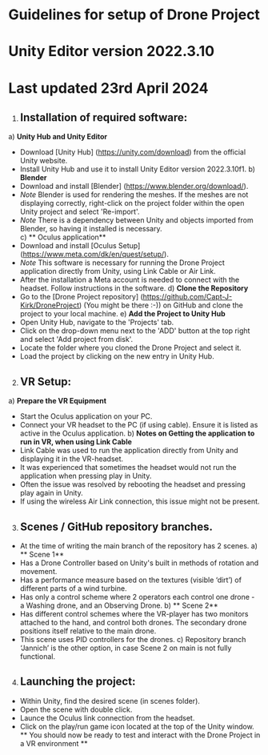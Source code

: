 # Guidelines for setup of Drone Project
# Unity Editor version 2022.3.10
# Last updated 23rd April 2024

1. ## Installation of required software:
 a) **Unity Hub and Unity Editor**
 - Download [Unity Hub] (https://unity.com/download) from the official Unity website.
 - Install Unity Hub and use it to install Unity Editor version 2022.3.10f1.
 b) **Blender**
 - Download and install [Blender] (https://www.blender.org/download/).
 -  *Note* Blender is used for rendering the meshes. If the meshes are not displaying correctly, right-click on the project folder within the open Unity project and select 'Re-import'.
 - *Note* There is a dependency between Unity and objects imported from Blender, so having it installed is necessary.  
 c) ** Oculus application**
- Download and install [Oculus Setup] (https://www.meta.com/dk/en/quest/setup/).
- *Note* This software is necessary for running the Drone Project application directly from Unity, using Link Cable or Air Link.
- After the installation a Meta account is needed to connect with the headset. Follow instructions in the software.
 d) **Clone the Repository**
- Go to the [Drone Project repository] (https://github.com/Capt-J-Kirk/DroneProject) (You might be there :-)) on GitHub and clone the project to your local machine.
 e) **Add the Project to Unity Hub**
- Open Unity Hub, navigate to the 'Projects' tab.
- Click on the drop-down menu next to the 'ADD' button at the top right and select 'Add project from disk'.
- Locate the folder where you cloned the Drone Project and select it.
- Load the project by clicking on the new entry in Unity Hub.

2. ## VR Setup:
 a) **Prepare the VR Equipment**
- Start the Oculus application on your PC.
- Connect your VR headset to the PC (if using cable). Ensure it is listed as active in the Oculus application.
 b) **Notes on Getting the application to run in VR, when using Link Cable**
- Link Cable was used to run the application directly from Unity and displaying it in the VR-headset.
- It was experienced that sometimes the headset would not run the application when pressing play in Unity.
- Often the issue was resolved by rebooting the headset and pressing play again in Unity.
- If using the wireless Air Link connection, this issue might not be present.

3. ## Scenes / GitHub repository branches.
 - At the time of writing the main branch of the repository has 2 scenes.
 a) ** Scene 1**
 - Has a Drone Controller based on Unity's built in methods of rotation and movement.
 - Has a performance measure based on the textures (visible ‘dirt’) of different parts of a wind turbine.
 - Has only a control scheme where 2 operators each control one drone - a Washing drone, and an Observing Drone.
b) ** Scene 2**
 - Has different control schemes where the VR-player has two monitors attached to the hand, and control both drones. The secondary drone positions itself relative to the main drone.
 - This scene uses PID controllers for the drones.
 c) Repository branch ‘Jannich’ is the other option, in case Scene 2 on main is not fully functional.

4. ## Launching the project:
 - Within Unity, find the desired scene (in scenes folder).
 - Open the scene with double click.
 - Launce the Oculus link connection from the headset.
 - Click on the play/run game icon located at the top of the Unity window.
 ** You should now be ready to test and interact with the Drone Project in a VR environment **

